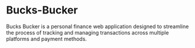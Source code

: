 # Bucks-Bucker
Bucks Bucker is a personal finance web application designed to streamline the process of tracking and managing transactions across multiple platforms and payment methods. 
